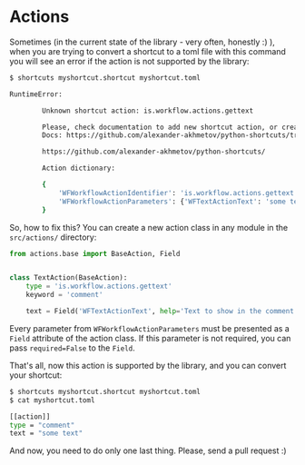 # Actions

Sometimes (in the current state of the library - very often, honestly :) ), when you are trying to convert a shortcut to a toml file with this command you will see an error if the action is not supported by the library:

```bash
$ shortcuts myshortcut.shortcut myshortcut.toml

RuntimeError:

        Unknown shortcut action: is.workflow.actions.gettext

        Please, check documentation to add new shortcut action, or create an issue:
        Docs: https://github.com/alexander-akhmetov/python-shortcuts/tree/master/docs/new_action.md

        https://github.com/alexander-akhmetov/python-shortcuts/

        Action dictionary:

        {
            'WFWorkflowActionIdentifier': 'is.workflow.actions.gettext',
            'WFWorkflowActionParameters': {'WFTextActionText': 'some text'},
        }
```

So, how to fix this?
You can create a new action class in any module in the `src/actions/` directory:

```python
from actions.base import BaseAction, Field


class TextAction(BaseAction):
    type = 'is.workflow.actions.gettext'
    keyword = 'comment'

    text = Field('WFTextActionText', help='Text to show in the comment')
```

Every parameter from `WFWorkflowActionParameters` must be presented as a `Field` attribute of the action class.
If this parameter is not required, you can pass `required=False` to the `Field`.

That's all, now this action is supported by the library, and you can convert your shortcut:

```bash
$ shortcuts myshortcut.shortcut myshortcut.toml
$ cat myshortcut.toml

[[action]]
type = "comment"
text = "some text"
```

And now, you need to do only one last thing. Please, send a pull request :)
